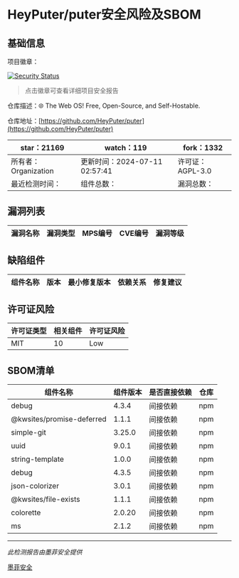 # HeyPuter/puter安全风险及SBOM

## 基础信息

项目徽章：

[![Security Status](https://www.murphysec.com/platform3/v31/badge/1811114862120943616.svg)](https://www.murphysec.com/console/report/1765452897822130176/1811114862120943616)

> 点击徽章可查看详细项目安全报告

仓库描述：🌐 The Web OS! Free, Open-Source, and Self-Hostable.

仓库地址：[https://github.com/HeyPuter/puter](https://github.com/HeyPuter/puter)

| star：21169 | watch：119 | fork：1332 |
| ----------- | -------------- | ------------ |
| 所有者：Organization | 更新时间：2024-07-11 02:57:41 | 许可证：AGPL-3.0 |
| 最近检测时间： | 组件总数： | 漏洞总数： |




## 漏洞列表

| 漏洞名称 | 漏洞类型 | MPS编号 | CVE编号 | 漏洞等级 |
| ------- | ------ | ------- | ------ | ----- |





## 缺陷组件

| 组件名称 | 版本 | 最小修复版本 | 依赖关系 | 修复建议 |
| -------- | ---- | ------------ | -------- | -------- |





## 许可证风险

| 许可证类型 | 相关组件 | 许可证风险 |
| ---------- | -------- | ---------- |
|MIT|10|Low|




## SBOM清单

| 组件名称 | 组件版本 | 是否直接依赖 | 仓库 |
| -------- | -------- | ------------ | ---- |
|debug|4.3.4|间接依赖|npm|
|@kwsites/promise-deferred|1.1.1|间接依赖|npm|
|simple-git|3.25.0|间接依赖|npm|
|uuid|9.0.1|间接依赖|npm|
|string-template|1.0.0|间接依赖|npm|
|debug|4.3.5|间接依赖|npm|
|json-colorizer|3.0.1|间接依赖|npm|
|@kwsites/file-exists|1.1.1|间接依赖|npm|
|colorette|2.0.20|间接依赖|npm|
|ms|2.1.2|间接依赖|npm|


------

*此检测报告由墨菲安全提供*

[墨菲安全](www.murphysec.com)
